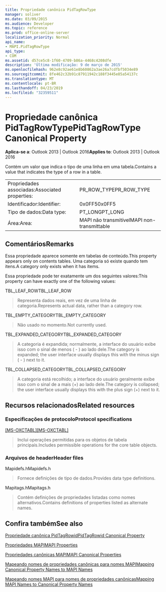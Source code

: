 ```yaml
---
title: Propriedade canônica PidTagRowType
manager: soliver
ms.date: 03/09/2015
ms.audience: Developer
ms.topic: reference
ms.prod: office-online-server
localization_priority: Normal
api_name:
- MAPI.PidTagRowType
api_type:
- COM
ms.assetid: d57ce5c8-1f60-4709-b86a-4468c4208dfe
description: 'Última modificação: 9 de março de 2015'
ms.openlocfilehash: 962e8c92ae61e8b60862a3ae26a7cdfbf5034e89
ms.sourcegitcommit: 8fe462c32b91c87911942c188f3445e85a54137c
ms.translationtype: MT
ms.contentlocale: pt-BR
ms.lasthandoff: 04/23/2019
ms.locfileid: "32359511"
---
```

# <a name="pidtagrowtype-canonical-property"></a><span data-ttu-id="955c8-103">Propriedade canônica PidTagRowType</span><span class="sxs-lookup"><span data-stu-id="955c8-103">PidTagRowType Canonical Property</span></span>

  
  
<span data-ttu-id="955c8-104">**Aplica-se a**: Outlook 2013 | Outlook 2016</span><span class="sxs-lookup"><span data-stu-id="955c8-104">**Applies to**: Outlook 2013 | Outlook 2016</span></span> 
  
<span data-ttu-id="955c8-105">Contém um valor que indica o tipo de uma linha em uma tabela.</span><span class="sxs-lookup"><span data-stu-id="955c8-105">Contains a value that indicates the type of a row in a table.</span></span>
  
|||
|:-----|:-----|
|<span data-ttu-id="955c8-106">Propriedades associadas:</span><span class="sxs-lookup"><span data-stu-id="955c8-106">Associated properties:</span></span>  <br/> |<span data-ttu-id="955c8-107">PR_ROW_TYPE</span><span class="sxs-lookup"><span data-stu-id="955c8-107">PR_ROW_TYPE</span></span>  <br/> |
|<span data-ttu-id="955c8-108">Identificador:</span><span class="sxs-lookup"><span data-stu-id="955c8-108">Identifier:</span></span>  <br/> |<span data-ttu-id="955c8-109">0x0FF5</span><span class="sxs-lookup"><span data-stu-id="955c8-109">0x0FF5</span></span>  <br/> |
|<span data-ttu-id="955c8-110">Tipo de dados:</span><span class="sxs-lookup"><span data-stu-id="955c8-110">Data type:</span></span>  <br/> |<span data-ttu-id="955c8-111">PT_LONG</span><span class="sxs-lookup"><span data-stu-id="955c8-111">PT_LONG</span></span>  <br/> |
|<span data-ttu-id="955c8-112">Área:</span><span class="sxs-lookup"><span data-stu-id="955c8-112">Area:</span></span>  <br/> |<span data-ttu-id="955c8-113">MAPI não transmitível</span><span class="sxs-lookup"><span data-stu-id="955c8-113">MAPI non-transmittable</span></span>  <br/> |
   
## <a name="remarks"></a><span data-ttu-id="955c8-114">Comentários</span><span class="sxs-lookup"><span data-stu-id="955c8-114">Remarks</span></span>

<span data-ttu-id="955c8-115">Essa propriedade aparece somente em tabelas de conteúdo.</span><span class="sxs-lookup"><span data-stu-id="955c8-115">This property appears only on contents tables.</span></span> <span data-ttu-id="955c8-116">Uma categoria só existe quando tem itens.</span><span class="sxs-lookup"><span data-stu-id="955c8-116">A category only exists when it has items.</span></span>
  
<span data-ttu-id="955c8-117">Essa propriedade pode ter exatamente um dos seguintes valores:</span><span class="sxs-lookup"><span data-stu-id="955c8-117">This property can have exactly one of the following values:</span></span>
  
<span data-ttu-id="955c8-118">TBL_LEAF_ROW</span><span class="sxs-lookup"><span data-stu-id="955c8-118">TBL_LEAF_ROW</span></span> 
  
> <span data-ttu-id="955c8-119">Representa dados reais, em vez de uma linha de categoria.</span><span class="sxs-lookup"><span data-stu-id="955c8-119">Represents actual data, rather than a category row.</span></span>
    
<span data-ttu-id="955c8-120">TBL_EMPTY_CATEGORY</span><span class="sxs-lookup"><span data-stu-id="955c8-120">TBL_EMPTY_CATEGORY</span></span> 
  
> <span data-ttu-id="955c8-121">Não usado no momento.</span><span class="sxs-lookup"><span data-stu-id="955c8-121">Not currently used.</span></span>
    
<span data-ttu-id="955c8-122">TBL_EXPANDED_CATEGORY</span><span class="sxs-lookup"><span data-stu-id="955c8-122">TBL_EXPANDED_CATEGORY</span></span> 
  
> <span data-ttu-id="955c8-123">A categoria é expandida; normalmente, a interface do usuário exibe isso com o sinal de menos ( - ) ao lado dele.</span><span class="sxs-lookup"><span data-stu-id="955c8-123">The category is expanded; the user interface usually displays this with the minus sign ( - ) next to it.</span></span>
    
<span data-ttu-id="955c8-124">TBL_COLLAPSED_CATEGORY</span><span class="sxs-lookup"><span data-stu-id="955c8-124">TBL_COLLAPSED_CATEGORY</span></span> 
  
> <span data-ttu-id="955c8-125">A categoria está recolhido; a interface do usuário geralmente exibe isso com o sinal de a mais (+) ao lado dele.</span><span class="sxs-lookup"><span data-stu-id="955c8-125">The category is collapsed; the user interface usually displays this with the plus sign (+) next to it.</span></span>
    
## <a name="related-resources"></a><span data-ttu-id="955c8-126">Recursos relacionados</span><span class="sxs-lookup"><span data-stu-id="955c8-126">Related resources</span></span>

### <a name="protocol-specifications"></a><span data-ttu-id="955c8-127">Especificações de protocolo</span><span class="sxs-lookup"><span data-stu-id="955c8-127">Protocol specifications</span></span>

<span data-ttu-id="955c8-128">[[MS-OXCTABL]](https://msdn.microsoft.com/library/d33612dc-36a8-4623-8a26-c156cf8aae4b%28Office.15%29.aspx)</span><span class="sxs-lookup"><span data-stu-id="955c8-128">[[MS-OXCTABL]](https://msdn.microsoft.com/library/d33612dc-36a8-4623-8a26-c156cf8aae4b%28Office.15%29.aspx)</span></span>
  
> <span data-ttu-id="955c8-129">Inclui operações permitidas para os objetos de tabela principais.</span><span class="sxs-lookup"><span data-stu-id="955c8-129">Includes permissible operations for the core table objects.</span></span>
    
### <a name="header-files"></a><span data-ttu-id="955c8-130">Arquivos de header</span><span class="sxs-lookup"><span data-stu-id="955c8-130">Header files</span></span>

<span data-ttu-id="955c8-131">Mapidefs.h</span><span class="sxs-lookup"><span data-stu-id="955c8-131">Mapidefs.h</span></span>
  
> <span data-ttu-id="955c8-132">Fornece definições de tipo de dados.</span><span class="sxs-lookup"><span data-stu-id="955c8-132">Provides data type definitions.</span></span>
    
<span data-ttu-id="955c8-133">Mapitags.h</span><span class="sxs-lookup"><span data-stu-id="955c8-133">Mapitags.h</span></span>
  
> <span data-ttu-id="955c8-134">Contém definições de propriedades listadas como nomes alternativos.</span><span class="sxs-lookup"><span data-stu-id="955c8-134">Contains definitions of properties listed as alternate names.</span></span>
    
## <a name="see-also"></a><span data-ttu-id="955c8-135">Confira também</span><span class="sxs-lookup"><span data-stu-id="955c8-135">See also</span></span>



[<span data-ttu-id="955c8-136">Propriedade canônica PidTagRowid</span><span class="sxs-lookup"><span data-stu-id="955c8-136">PidTagRowid Canonical Property</span></span>](pidtagrowid-canonical-property.md)


[<span data-ttu-id="955c8-137">Propriedades MAPI</span><span class="sxs-lookup"><span data-stu-id="955c8-137">MAPI Properties</span></span>](mapi-properties.md)
  
[<span data-ttu-id="955c8-138">Propriedades canônicas MAPI</span><span class="sxs-lookup"><span data-stu-id="955c8-138">MAPI Canonical Properties</span></span>](mapi-canonical-properties.md)
  
[<span data-ttu-id="955c8-139">Mapeando nomes de propriedades canônicas para nomes MAPI</span><span class="sxs-lookup"><span data-stu-id="955c8-139">Mapping Canonical Property Names to MAPI Names</span></span>](mapping-canonical-property-names-to-mapi-names.md)
  
[<span data-ttu-id="955c8-140">Mapeando nomes MAPI para nomes de propriedades canônicas</span><span class="sxs-lookup"><span data-stu-id="955c8-140">Mapping MAPI Names to Canonical Property Names</span></span>](mapping-mapi-names-to-canonical-property-names.md)

